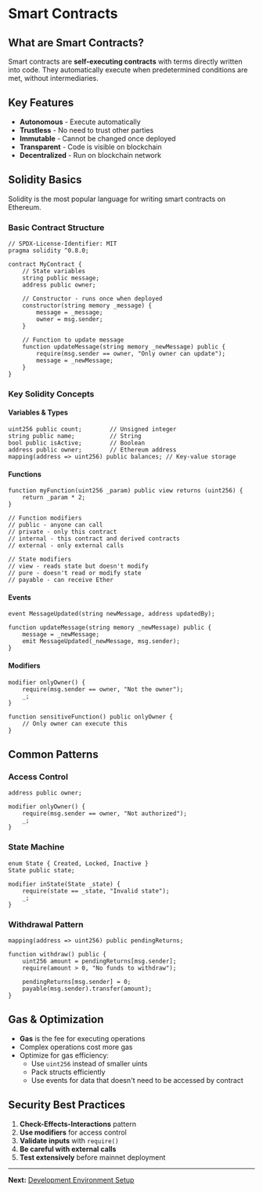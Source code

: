 # Smart Contracts

## What are Smart Contracts?

Smart contracts are **self-executing contracts** with terms directly written into code. They automatically execute when predetermined conditions are met, without intermediaries.

## Key Features

- **Autonomous** - Execute automatically
- **Trustless** - No need to trust other parties
- **Immutable** - Cannot be changed once deployed
- **Transparent** - Code is visible on blockchain
- **Decentralized** - Run on blockchain network

## Solidity Basics

Solidity is the most popular language for writing smart contracts on Ethereum.

### Basic Contract Structure

```solidity
// SPDX-License-Identifier: MIT
pragma solidity ^0.8.0;

contract MyContract {
    // State variables
    string public message;
    address public owner;
    
    // Constructor - runs once when deployed
    constructor(string memory _message) {
        message = _message;
        owner = msg.sender;
    }
    
    // Function to update message
    function updateMessage(string memory _newMessage) public {
        require(msg.sender == owner, "Only owner can update");
        message = _newMessage;
    }
}
```

### Key Solidity Concepts

#### **Variables & Types**
```solidity
uint256 public count;        // Unsigned integer
string public name;          // String
bool public isActive;        // Boolean
address public owner;        // Ethereum address
mapping(address => uint256) public balances; // Key-value storage
```

#### **Functions**
```solidity
function myFunction(uint256 _param) public view returns (uint256) {
    return _param * 2;
}

// Function modifiers
// public - anyone can call
// private - only this contract
// internal - this contract and derived contracts
// external - only external calls

// State modifiers
// view - reads state but doesn't modify
// pure - doesn't read or modify state
// payable - can receive Ether
```

#### **Events**
```solidity
event MessageUpdated(string newMessage, address updatedBy);

function updateMessage(string memory _newMessage) public {
    message = _newMessage;
    emit MessageUpdated(_newMessage, msg.sender);
}
```

#### **Modifiers**
```solidity
modifier onlyOwner() {
    require(msg.sender == owner, "Not the owner");
    _;
}

function sensitiveFunction() public onlyOwner {
    // Only owner can execute this
}
```

## Common Patterns

### **Access Control**
```solidity
address public owner;

modifier onlyOwner() {
    require(msg.sender == owner, "Not authorized");
    _;
}
```

### **State Machine**
```solidity
enum State { Created, Locked, Inactive }
State public state;

modifier inState(State _state) {
    require(state == _state, "Invalid state");
    _;
}
```

### **Withdrawal Pattern**
```solidity
mapping(address => uint256) public pendingReturns;

function withdraw() public {
    uint256 amount = pendingReturns[msg.sender];
    require(amount > 0, "No funds to withdraw");
    
    pendingReturns[msg.sender] = 0;
    payable(msg.sender).transfer(amount);
}
```

## Gas & Optimization

- **Gas** is the fee for executing operations
- Complex operations cost more gas
- Optimize for gas efficiency:
  - Use `uint256` instead of smaller uints
  - Pack structs efficiently
  - Use events for data that doesn't need to be accessed by contract

## Security Best Practices

1. **Check-Effects-Interactions** pattern
2. **Use modifiers** for access control
3. **Validate inputs** with `require()`
4. **Be careful with external calls**
5. **Test extensively** before mainnet deployment

---

**Next:** [Development Environment Setup](./03-development-setup.md)
